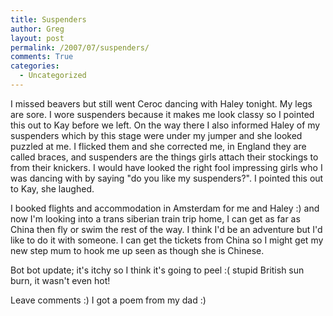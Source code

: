 ```yaml
---
title: Suspenders
author: Greg
layout: post
permalink: /2007/07/suspenders/
comments: True
categories:
  - Uncategorized
---
```

I missed beavers but still went Ceroc dancing with Haley tonight. My legs are sore. I wore suspenders because it makes me look classy so I pointed this out to Kay before we left. On the way there I also informed Haley of my suspenders which by this stage were under my jumper and she looked puzzled at me. I flicked them and she corrected me, in England they are called braces, and suspenders are the things girls attach their stockings to from their knickers. I would have looked the right fool impressing girls who I was dancing with by saying "do you like my suspenders?". I pointed this out to Kay, she laughed. 

I booked flights and accommodation in Amsterdam for me and Haley :) and now I'm looking into a trans siberian train trip home, I can get as far as China then fly or swim the rest of the way. I think I'd be an adventure but I'd like to do it with someone. I can get the tickets from China so I might get my new step mum to hook me up seen as though she is Chinese.

Bot bot update; it's itchy so I think it's going to peel :( stupid British sun burn, it wasn't even hot!

Leave comments :) I got a poem from my dad :)